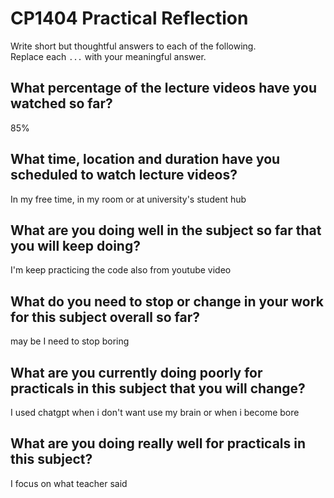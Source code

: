 # CP1404 Practical Reflection

Write short but thoughtful answers to each of the following.  
Replace each `...` with your meaningful answer.

## What percentage of the lecture videos have you watched so far?

85%

## What time, location and duration have you scheduled to watch lecture videos?

In my free time, in my room or at university's student hub

## What are you doing well in the subject so far that you will keep doing?

I'm keep practicing the code also from youtube video

## What do you need to stop or change in your work for this subject overall so far?

may be I need to stop boring 

## What are you currently doing poorly for practicals in this subject that you will change?

I used chatgpt when i don't want use my brain or when i become bore

## What are you doing really well for practicals in this subject?

I focus on what teacher said
